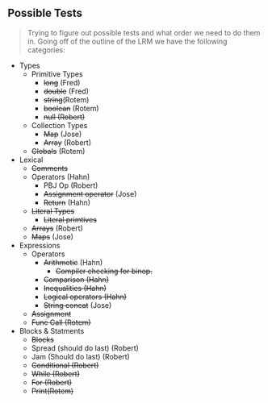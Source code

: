 ## Possible Tests

> Trying to figure out possible tests and what order we need to do them in.
> Going off of the outline of the LRM we have the following categories:

* Types
    * Primitive Types
        * ~~long~~ (Fred)
        * ~~double~~ (Fred)
        * ~~string~~(Rotem)
        * ~~boolean~~ (Rotem) 
        * ~~null (Robert)~~ 
    * Collection Types
        * ~~Map~~ (Jose)
        * ~~Array~~ (Robert)
    * ~~Globals~~ (Rotem)
* Lexical
    * ~~Comments~~
    * Operators (Hahn)
        * PBJ Op (Robert)
        * ~~Assignment operator~~ (Jose)
        * ~~Return~~ (Hahn)
    * ~~Literal Types~~
        * ~~Literal primtives~~
    * ~~Arrays~~ (Robert)
    * ~~Maps~~ (Jose)
* Expressions
    * Operators
        * ~~Arithmetic~~ (Hahn)
          * ~~Compiler checking for binop.~~
        * ~~Comparison (Hahn)~~
        * ~~Inequalities (Hahn)~~
        * ~~Logical operators (Hahn)~~
        * ~~String concat~~ (Jose)
    * ~~Assignment~~
    * ~~Func Call (Rotem)~~
* Blocks & Statments
    * ~~Blocks~~
    * Spread (should do last) (Robert)
    * Jam (Should do last) (Robert)
    * ~~Conditional (Robert)~~
    * ~~While (Robert)~~
    * ~~For (Robert)~~
    * ~~Print(Rotem)~~


